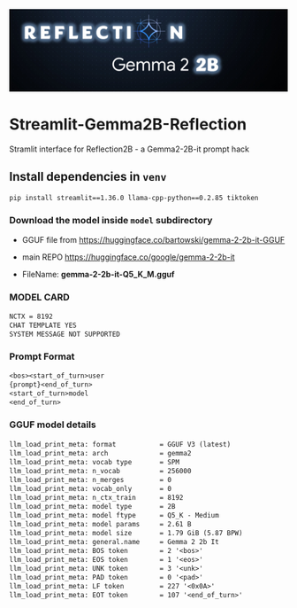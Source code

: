 <img src='https://github.com/fabiomatricardi/Streamlit-Gemma2B-Reflection/raw/main/images/logo_reflection2B.png' width=900>

# Streamlit-Gemma2B-Reflection
Stramlit interface for Reflection2B - a Gemma2-2B-it prompt hack


## Install dependencies in `venv`
```
pip install streamlit==1.36.0 llama-cpp-python==0.2.85 tiktoken
```

### Download the model inside `model` subdirectory
- GGUF file from [https://huggingface.co/bartowski/gemma-2-2b-it-GGUF
](https://huggingface.co/bartowski/gemma-2-2b-it-GGUF
)

- main REPO [https://huggingface.co/google/gemma-2-2b-it
](https://huggingface.co/google/gemma-2-2b-it
)
- FileName: **gemma-2-2b-it-Q5_K_M.gguf**


### MODEL CARD
```
NCTX = 8192
CHAT TEMPLATE YES
SYSTEM MESSAGE NOT SUPPORTED
```

### Prompt Format
```
<bos><start_of_turn>user
{prompt}<end_of_turn>
<start_of_turn>model
<end_of_turn>
```

### GGUF model details
```
llm_load_print_meta: format           = GGUF V3 (latest)
llm_load_print_meta: arch             = gemma2
llm_load_print_meta: vocab type       = SPM
llm_load_print_meta: n_vocab          = 256000
llm_load_print_meta: n_merges         = 0
llm_load_print_meta: vocab_only       = 0
llm_load_print_meta: n_ctx_train      = 8192
llm_load_print_meta: model type       = 2B
llm_load_print_meta: model ftype      = Q5_K - Medium
llm_load_print_meta: model params     = 2.61 B
llm_load_print_meta: model size       = 1.79 GiB (5.87 BPW)
llm_load_print_meta: general.name     = Gemma 2 2b It
llm_load_print_meta: BOS token        = 2 '<bos>'
llm_load_print_meta: EOS token        = 1 '<eos>'
llm_load_print_meta: UNK token        = 3 '<unk>'
llm_load_print_meta: PAD token        = 0 '<pad>'
llm_load_print_meta: LF token         = 227 '<0x0A>'
llm_load_print_meta: EOT token        = 107 '<end_of_turn>'
```

